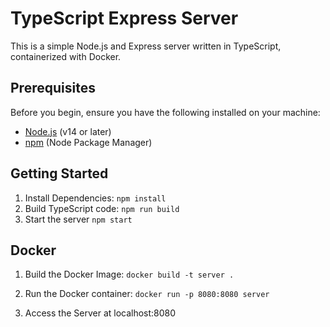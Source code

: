 # TypeScript Express Server

This is a simple Node.js and Express server written in TypeScript, containerized with Docker.

## Prerequisites

Before you begin, ensure you have the following installed on your machine:

- [Node.js](https://nodejs.org/) (v14 or later)
- [npm](https://www.npmjs.com/) (Node Package Manager)

## Getting Started

1. Install Dependencies:
`npm install`
2. Build TypeScript code:
`npm run build`
3. Start the server 
`npm start`


## Docker

1. Build the Docker Image:
`docker build -t server .`

2. Run the Docker container:
`docker run -p 8080:8080 server`

3. Access the Server at localhost:8080


